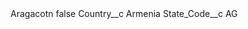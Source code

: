 <?xml version="1.0" encoding="UTF-8"?>
<CustomMetadata xmlns="http://soap.sforce.com/2006/04/metadata" xmlns:xsi="http://www.w3.org/2001/XMLSchema-instance" xmlns:xsd="http://www.w3.org/2001/XMLSchema">
    <label>Aragacotn</label>
    <protected>false</protected>
    <values>
        <field>Country__c</field>
        <value xsi:type="xsd:string">Armenia</value>
    </values>
    <values>
        <field>State_Code__c</field>
        <value xsi:type="xsd:string">AG</value>
    </values>
</CustomMetadata>
